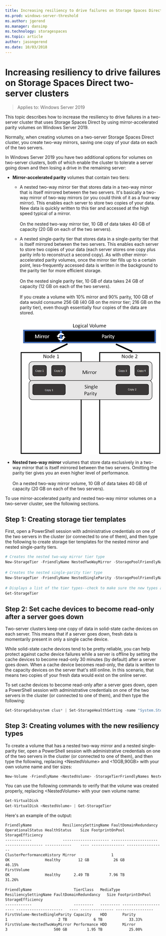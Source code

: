 ```yaml
---
title: Increasing resiliency to drive failures on Storage Spaces Direct two-server clusters
ms.prod: windows-server-threshold
ms.author: jgerend
ms.manager: dansimp
ms.technology: storagespaces
ms.topic: article
author: jasongerend
ms.date: 10/03/2018
---
```

# Increasing resiliency to drive failures on Storage Spaces Direct two-server clusters

>Applies to: Windows Server 2019

This topic describes how to increase the resiliency to drive failures in a two-server cluster that uses Storage Spaces Direct by using mirror-accelerated parity volumes on Windows Server 2019.

Normally, when creating volumes on a two-server Storage Spaces Direct cluster, you create two-way mirrors, saving one copy of your data on each of the two servers.

In Windows Server 2019 you have two additional options for volumes on two-server clusters, both of which enable the cluster to tolerate a server going down and then losing a drive in the remaining server:

- **Mirror-accelerated parity** volumes that contain two tiers:
    - A nested two-way mirror tier that stores data in a two-way mirror that is itself mirrored between the two servers. It's basically a two-way mirror of two-way mirrors (or you could think of it as a four-way mirror). This enables each server to store two copies of your data. New data is quickly written to this tier and accessed at the high speed typical of a mirror.<br><br>On the nested two-way mirror tier, 10 GB of data takes 40 GB of capacity (20 GB on each of the two servers).
    - A nested single-parity tier that stores data in a single-parity tier that is itself mirrored between the two servers. This enables each server to store two copies of your data (each server stores one copy plus parity info to reconstruct a second copy). As with other mirror-accelerated parity volumes, once the mirror tier fills up to a certain point, less-frequently accessed data is written in the background to the parity tier for more efficient storage.<br><br>On the nested single parity tier, 10 GB of data takes 24 GB of capacity (12 GB on each of the two servers). <br><br>If you create a volume with 10% mirror and 90% parity, 100 GB of data would consume 256 GB (40 GB on the mirror tier; 216 GB on the parity tier), even though essentially four copies of the data are stored.

        ![](media\two-server-cluster-resilience\two-server-mirror-accelerated-parity.png)

- **Nested two-way mirror** volumes that store data exclusively in a two-way mirror that is itself mirrored between the two servers. Omitting the parity tier gives you an even higher level of performance.<br><br>On a nested two-way mirror volume, 10 GB of data takes 40 GB of capacity (20 GB on each of the two servers).

To use mirror-accelerated parity and nested two-way mirror volumes on a two-server cluster, see the following sections.

## Step 1: Creating storage tier templates

First, open a PowerShell session with administrative credentials on one of the two servers in the cluster (or connected to one of them), and then type the following to create storage tier templates for the nested mirror and nested single-parity tiers.

```PowerShell
# Creates the nested two-way mirror tier type
New-StorageTier -FriendlyName NestedTwoWayMirror -StoragePoolFriendlyName S2D* -MediaType HDD -ResiliencySettingName Mirror -NumberOfDataCopies 4

# Creates the nested single-parity tier type
New-StorageTier -FriendlyName NestedSingleParity -StoragePoolFriendlyName S2D* -MediaType HDD -ResiliencySettingName Parity -PhysicalDiskRedundancy 1 -NumberOfDataCopies 2 -FaultDomainAwareness StorageScaleUnit -ColumnIsolation PhysicalDisk

# Displays a list of the tier types--check to make sure the new types are listed
Get-StorageTier
```

## Step 2: Set cache devices to become read-only after a server goes down

Two-server clusters keep one copy of data in solid-state cache devices on each server. This means that if a server goes down, fresh data is momentarily present in only a single cache device.

While solid-state cache devices tend to be pretty reliable, you can help protect against cache device failures while a server is offline by setting the cache devices to become read-only 30 minutes (by default) after a server goes down. When a cache device becomes read-only, the data is written to the capacity devices on the server that's still online. In this scenario, that means two copies of your fresh data would exist on the online server.

To set cache devices to become read-only after a server goes down, open a PowerShell session with administrative credentials on one of the two servers in the cluster (or connected to one of them), and then type the following:

```PowerShell
Get-StorageSubsystem clus* | Set-StorageHealthSetting -name "System.Storage.NestedResiliency.DisableWriteCacheOnNodeDown.Enabled" -value "True"
```

## Step 3: Creating volumes with the new resiliency types

To create a volume that has a nested two-way mirror and a nested single-parity tier, open a PowerShell session with administrative credentials on one of the two servers in the cluster (or connected to one of them), and then type the following, replacing \<NestedVolume> and \<10GB,90GB> with your own volume name and tier sizes:

```PowerShell
New-Volume -FriendlyName <NestedVolume> -StorageTierFriendlyNames NestedTwoWayMirror,NestedSingleParity -StorageTierSizes <10GB,90GB>
```

You can use the following commands to verify that the volume was created properly, replacing \<NestedVolume> with your own volume name:

```PowerShell
Get-VirtualDisk
Get-VirtualDisk <NestedVolume> | Get-StorageTier
```

Here's an example of the output:

```
FriendlyName              ResiliencySettingName FaultDomainRedundancy OperationalStatus HealthStatus    Size FootprintOnPool StorageEfficiency
------------              --------------------- --------------------- ----------------- ------------    ---- --------------- -----------------
ClusterPerformanceHistory Mirror                1                     OK                Healthy        12 GB           26 GB            46.15%
FirstVolume                                                           OK                Healthy      2.49 TB         7.96 TB            31.26%
 
FriendlyName                   TierClass   MediaType ResiliencySettingName FaultDomainRedundancy   Size FootprintOnPool StorageEfficiency
------------                   ---------   --------- --------------------- ---------------------   ---- --------------- -----------------
FirstVolume-NestedSingleParity Capacity    HDD       Parity                1                       2 TB            6 TB            33.33%
FirstVolume-NestedTwoWayMirror Performance HDD       Mirror                3                     500 GB         1.95 TB            25.00%

```